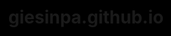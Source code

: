 # giesinpa.github.io

<html lang="en">
<head>
    <meta charset="UTF-8">
    <meta name="viewport" content="width=device-width, initial-scale=1.0">
    <title>Morphing Blob with Border Glow</title>
    <style>
        body, html {
            margin: 0;
            padding: 0;
            height: 100%;
            display: flex;
            justify-content: center;
            align-items: center;
            background-color: #000;
            overflow: hidden;
        }
        #canvas {
            position: absolute;
        }
    </style>
</head>
<body>
    <canvas id="canvas"></canvas>
    <script>
        const canvas = document.getElementById('canvas');
        const ctx = canvas.getContext('2d');

        let width, height;
        let time = 0;

        function resize() {
            width = canvas.width = window.innerWidth;
            height = canvas.height = window.innerHeight;
        }

        window.addEventListener('resize', resize);
        resize();

        function drawShape(t) {
            ctx.beginPath();
            for (let i = 0; i < Math.PI * 2; i += 0.01) {
                const noise = Math.sin(t * 2 + i * 5) * 30 + Math.sin(t * 3 + i * 3) * 20;
                const r = 100 + noise;
                const x = Math.cos(i) * r;
                const y = Math.sin(i) * r;
                ctx.lineTo(x, y);
            }
            ctx.closePath();
        }

        function hslToRgb(h, s, l) {
            let r, g, b;
            if (s === 0) {
                r = g = b = l;
            } else {
                const hue2rgb = (p, q, t) => {
                    if (t < 0) t += 1;
                    if (t > 1) t -= 1;
                    if (t < 1/6) return p + (q - p) * 6 * t;
                    if (t < 1/2) return q;
                    if (t < 2/3) return p + (q - p) * (2/3 - t) * 6;
                    return p;
                };
                const q = l < 0.5 ? l * (1 + s) : l + s - l * s;
                const p = 2 * l - q;
                r = hue2rgb(p, q, h + 1/3);
                g = hue2rgb(p, q, h);
                b = hue2rgb(p, q, h - 1/3);
            }
            return [Math.round(r * 255), Math.round(g * 255), Math.round(b * 255)];
        }

        function animate() {
            ctx.clearRect(0, 0, width, height);
            ctx.save();
            ctx.translate(width / 2, height / 2);

            // Dynamic colorful border glow
            const hue1 = (Math.sin(time * 0.1) + 1) / 2;
            const hue2 = (Math.cos(time * 0.15) + 1) / 2;
            const hue3 = (Math.sin(time * 0.2 + Math.PI/2) + 1) / 2;

            const [r1, g1, b1] = hslToRgb(hue1, 1, 0.5);
            const [r2, g2, b2] = hslToRgb(hue2, 1, 0.5);
            const [r3, g3, b3] = hslToRgb(hue3, 1, 0.5);

            // Outer glow
            ctx.shadowColor = `rgb(${r1}, ${g1}, ${b1})`;
            ctx.shadowBlur = 20;
            drawShape(time);
            ctx.lineWidth = 15;
            ctx.strokeStyle = `rgba(${r2}, ${g2}, ${b2}, 0.5)`;
            ctx.stroke();

            // Inner glow
            ctx.shadowColor = `rgb(${r3}, ${g3}, ${b3})`;
            ctx.shadowBlur = 10;
            ctx.lineWidth = 8;
            ctx.strokeStyle = `rgba(${r1}, ${g1}, ${b1}, 0.7)`;
            ctx.stroke();

            // Main shape
            ctx.shadowBlur = 0;
            ctx.fillStyle = '#fff';
            drawShape(time);
            ctx.fill();

            ctx.restore();
            time += 0.03;
            requestAnimationFrame(animate);
        }

        animate();
    </script>
</body>
</html>
